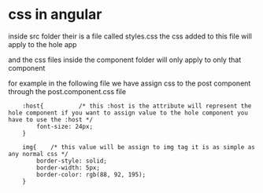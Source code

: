 # css in angular

inside src folder their is a file called styles.css the css added to this file will apply to the hole app

and the css files inside the component folder will only apply to only that component

for example in the following file we have assign css to the post component through the post.component.css file

        :host{          /* this :host is the attribute will represent the hole component if you want to assign value to the hole component you have to use the :host */
            font-size: 24px;
        }

        img{    /* this value will be assign to img tag it is as simple as any normal css */
            border-style: solid;
            border-width: 5px;
            border-color: rgb(88, 92, 195);
        }

